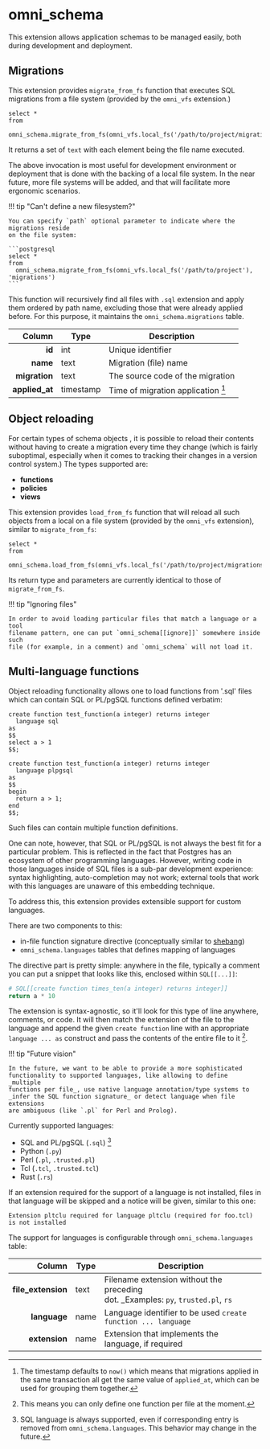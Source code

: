 # omni_schema

This extension allows application schemas to be managed easily, both during development and deployment.

## Migrations

This extension provides `migrate_from_fs` function that executes SQL migrations from a file system (provided by the `omni_vfs` extension.)

```postgresql
select *
from
    omni_schema.migrate_from_fs(omni_vfs.local_fs('/path/to/project/migrations'))
```

It returns a set of `text` with each element being the file name executed.

The above invocation is most useful for development environment or deployment that is done with the backing of a local file system. In the near future, more file systems will be added, and that will facilitate more ergonomic scenarios.

!!! tip "Can't define a new filesystem?"

    You can specify `path` optional parameter to indicate where the migrations reside
    on the file system:

    ```postgresql
    select *
    from
      omni_schema.migrate_from_fs(omni_vfs.local_fs('/path/to/project'), 'migrations')
    ```

This function will recursively find all files with `.sql` extension and apply them ordered by path name, excluding those that were already applied before. For this purpose, it maintains the `omni_schema.migrations` table.

|         Column | Type      | Description                               |
|---------------:|-----------|-------------------------------------------|
|         **id** | int       | Unique identifier                         |
|       **name** | text      | Migration (file) name                     |
|  **migration** | text      | The source code of the migration          |
| **applied_at** | timestamp | Time of migration application [^grouping] |

[^grouping]: The timestamp defaults to `now()` which means that migrations applied in the same transaction all get the same value of `applied_at`, which can be used for grouping them together.

## Object reloading

For certain types of schema objects , it is possible to reload their contents without having to create a migration every time they change (which is fairly suboptimal, especially when it comes to tracking their changes in a version control system.)
The types supported are:

* **functions**
* **policies**
* **views**

This extension provides `load_from_fs` function that will reload all such
objects from a local on a file system (provided by the `omni_vfs` extension),
similar to `migrate_from_fs`:

```postgresql
select *
from
  omni_schema.load_from_fs(omni_vfs.local_fs('/path/to/project/migrations'))
```

Its return type and parameters are currently identical to those
of `migrate_from_fs`.

!!! tip "Ignoring files"

    In order to avoid loading particular files that match a language or a tool
    filename pattern, one can put `omni_schema[[ignore]]` somewhere inside such
    file (for example, in a comment) and `omni_schema` will not load it.

## Multi-language functions

Object reloading functionality allows one to load functions from '.sql' files
which can contain SQL or PL/pgSQL functions defined verbatim:

```postgresql title='test_function.sql'
create function test_function(a integer) returns integer
  language sql
as
$$
select a > 1
$$;

create function test_function(a integer) returns integer
  language plpgsql
as
$$
begin
  return a > 1;
end
$$;
```

Such files can contain multiple function definitions.

One can note, however, that SQL or PL/pgSQL is not always the best fit for a
particular problem. This is reflected in the fact that Postgres has an ecosystem
of other programming languages. However, writing code in those languages inside
of SQL files is a sub-par development experience: syntax highlighting,
auto-completion may not work; external tools that work with this languages are
unaware of this embedding technique.

To address this, this extension provides extensible support for custom
languages.

There are two components to this:

* in-file function signature directive (conceptually similar
  to [shebang](https://en.wikipedia.org/wiki/Shebang_(Unix)))
* `omni_schema.languages` tables that defines mapping of languages

The directive part is pretty simple: anywhere in the file, typically a comment
you can put a snippet that looks like this, enclosed within `SQL[[...]]`:

```python title='times_ten.py'
# SQL[[create function times_ten(a integer) returns integer]]
return a * 10
```

The extension is syntax-agnostic, so it'll look for this type of line anywhere,
comments, or code. It will then match the extension of the file to the language
and append the given `create function` line with an
appropriate `language ... as` construct and pass the contents of the entire file
to it
[^single-function-per-file].

!!! tip "Future vision"

    In the future, we want to be able to provide a more sophisticated 
    functionality to supported languages, like allowing to define _multiple 
    functions per file_, use native language annotation/type systems to 
    _infer the SQL function signature_ or detect language when file extensions
    are ambiguous (like `.pl` for Perl and Prolog).

[^single-function-per-file]: This means you can only define one function per
file at the moment.

Currently supported languages:

* SQL and PL/pgSQL (`.sql`) [^sql-languages-table]
* Python (`.py`)
* Perl (`.pl`, `.trusted.pl`)
* Tcl (`.tcl`, `.trusted.tcl`)
* Rust (`.rs`)

If an extension required for the support of a language is not installed, files
in that language will be skipped and a notice will be given, similar to this
one:

```
Extension pltclu required for language pltclu (required for foo.tcl)
is not installed
```

The support for languages is configurable through `omni_schema.languages` table:

|             Column | Type | Description                                                                            |
|-------------------:|------|----------------------------------------------------------------------------------------|
| **file_extension** | text | Filename extension without the preceding <br/>dot. _Examples: `py`, `trusted.pl`, `rs` |
|       **language** | name | Language identifier to be used `create function ... language`                          |
|      **extension** | name | Extension that implements the language, if required                                    |

[^sql-languages-table]: SQL language is always supported, even if corresponding
entry is removed from `omni_schema.languages`. This behavior may change in the
future.